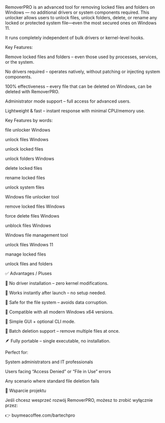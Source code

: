 RemoverPRO is an advanced tool for removing locked files and folders on Windows — no additional drivers or system components required. This unlocker allows users to unlock files, unlock folders, delete, or rename any locked or protected system file—even the most secured ones on Windows 11. 

It runs completely independent of bulk drivers or kernel-level hooks.


Key Features:

Remove locked files and folders – even those used by processes, services, or the system.

No drivers required – operates natively, without patching or injecting system components.

100% effectiveness – every file that can be deleted on Windows, can be deleted with RemoverPRO.

Administrator mode support – full access for advanced users.

Lightweight & fast – instant response with minimal CPU/memory use.


Key Features by words:

file unlocker Windows

unlock files Windows

unlock locked files

unlock folders Windows

delete locked files

rename locked files

unlock system files

Windows file unlocker tool

remove locked files Windows

force delete files Windows

unblock files Windows

Windows file management tool

unlock files Windows 11

manage locked files

unlock files and folders


✅ Advantages / Pluses

🚫 No driver installation – zero kernel modifications.

🔄 Works instantly after launch – no setup needed.

💾 Safe for the file system – avoids data corruption.

🧩 Compatible with all modern Windows x64 versions.

🧭 Simple GUI + optional CLI mode.

🔄 Batch deletion support – remove multiple files at once.

🪶 Fully portable – single executable, no installation.




Perfect for:

System administrators and IT professionals

Users facing “Access Denied” or “File in Use” errors

Any scenario where standard file deletion fails



💖 Wsparcie projektu

Jeśli chcesz wesprzeć rozwój RemoverPRO, możesz to zrobić wyłącznie przez:

👉 buymeacoffee.com/bartechpro

